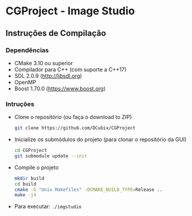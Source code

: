 CGProject - Image Studio
===

## Instruções de Compilação

### Dependências
- CMake 3.10 ou superior
- Compilador para C++ (com suporte a C++17)
- SDL 2.0.9 (http://libsdl.org)
- OpenMP
- Boost 1.70.0 (https://www.boost.org)


### Intruções
- Clone o repositório (ou faça o download to ZIP)
    ```bash
    git clone https://github.com/DCubix/CGProject
    ```
- Inicialize os submódulos do projeto (para clonar o repositório da GUI)
    ```bash
    cd CGProject
    git submodule update --init
    ```

- Compile o projeto
    ```bash
    mkdir build
    cd build
    cmake -G "Unix Makefiles" -DCMAKE_BUILD_TYPE=Release ..
    make -j4
    ```

- Para executar: `./imgstudio`